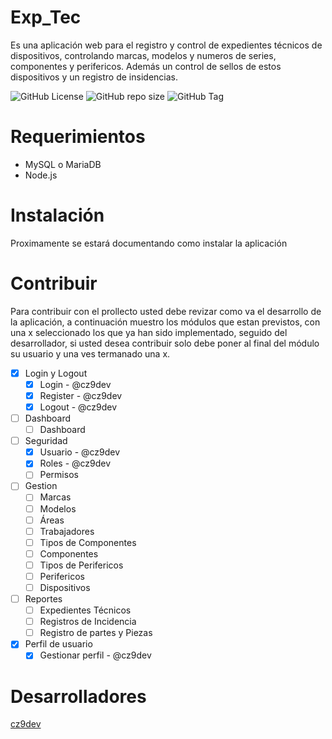 # Exp_Tec
Es una aplicación web para el registro y control de expedientes técnicos de dispositivos, controlando marcas, modelos y numeros de series, componentes y perifericos. Además un control de sellos de estos dispositivos y un registro de insidencias.

![GitHub License](https://img.shields.io/github/license/cz9dev/exp_tec)
![GitHub repo size](https://img.shields.io/github/repo-size/cz9dev/exp_tec)
![GitHub Tag](https://img.shields.io/github/v/tag/cz9dev/exp_tec)

# Requerimientos
- MySQL o MariaDB
- Node.js

# Instalación
Proximamente se estará documentando como instalar la aplicación

# Contribuir
Para contribuir con el prollecto usted debe revizar como va el desarrollo de la aplicación, a continuación muestro los módulos que estan previstos, con una x seleccionado los que ya han sido implementado, seguido del desarrollador, si usted desea contribuir solo debe poner al final del módulo su usuario y una ves termanado una x.

- [x] Login y Logout
    - [x] Login - @cz9dev
    - [x] Register - @cz9dev
    - [x] Logout - @cz9dev
- [ ] Dashboard
    - [ ] Dashboard
- [ ] Seguridad
    - [x] Usuario - @cz9dev
    - [x] Roles - @cz9dev
    - [ ] Permisos
- [ ] Gestion
    - [ ] Marcas
    - [ ] Modelos
    - [ ] Áreas
    - [ ] Trabajadores
    - [ ] Tipos de Componentes
    - [ ] Componentes
    - [ ] Tipos de Perifericos
    - [ ] Perifericos
    - [ ] Dispositivos

- [ ] Reportes
    - [ ] Expedientes Técnicos
    - [ ] Registros de Incidencia
    - [ ] Registro de partes y Piezas

- [x] Perfil de usuario
    - [x] Gestionar perfil - @cz9dev

# Desarrolladores
[cz9dev](https://github.com/cz9dev)